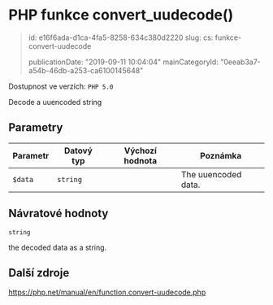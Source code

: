 PHP funkce convert_uudecode()
=============================

> id: e16f6ada-d1ca-4fa5-8258-634c380d2220
> slug:
> 	cs: funkce-convert-uudecode
> 
> publicationDate: "2019-09-11 10:04:04"
> mainCategoryId: "0eeab3a7-a54b-46db-a253-ca6100145648"

Dostupnost ve verzích: `PHP 5.0`

Decode a uuencoded string


Parametry
--------------

| Parametr | Datový typ | Výchozí hodnota | Poznámka |
|-----|-----|-----|-----|
| `$data` | `string` |  | The uuencoded data. |


Návratové hodnoty
----------------

`string`

the decoded data as a string.

Další zdroje
------------

https://php.net/manual/en/function.convert-uudecode.php
